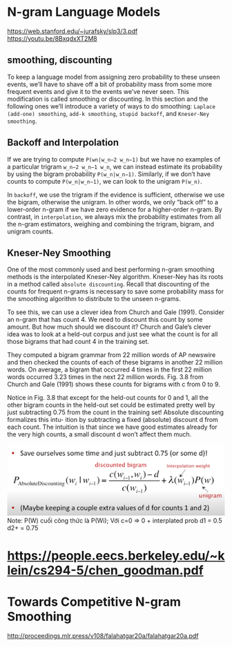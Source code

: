 # N-gram Language Models
https://web.stanford.edu/~jurafsky/slp3/3.pdf
https://youtu.be/8BxqdxXT2M8

## smoothing, discounting

To keep a language model from assigning zero probability to these unseen events, we’ll have to shave off a bit of probability mass from some more frequent events and give it to the events we’ve never seen. This modification is called smoothing or discounting. In this section and the following ones we’ll introduce a variety of ways to do smoothing: `Laplace (add-one) smoothing`, `add-k smoothing`, `stupid backoff`, and `Kneser-Ney smoothing`.

## Backoff and Interpolation

If we are trying to compute `P(wn|w_n−2 w_n−1)` but we have no examples of a particular trigram `w_n−2 w_n−1 w_n`, we can instead estimate its probability by using the bigram probability `P(w_n|w_n−1)`. Similarly, if we don’t have counts to compute `P(w_n|w_n−1)`, we can look to the unigram `P(w_n)`.

In `backoff`, we use the trigram if the evidence is sufficient, otherwise we use the bigram, otherwise the unigram. In other words, we only “back off” to a lower-order n-gram if we have zero evidence for a higher-order n-gram. By contrast, in `interpolation`, we always mix the probability estimates from all the n-gram estimators, weighing and combining the trigram, bigram, and unigram counts.

## Kneser-Ney Smoothing

One of the most commonly used and best performing n-gram smoothing methods is the interpolated Kneser-Ney algorithm. Kneser-Ney has its roots in a method called `absolute discounting`. Recall that discounting of the counts for frequent n-grams is necessary to save some probability mass for the smoothing algorithm to distribute to the unseen n-grams.

To see this, we can use a clever idea from Church and Gale (1991). Consider an n-gram that has count 4. We need to discount this count by some amount. But how much should we discount it? Church and Gale’s clever idea was to look at a held-out corpus and just see what the count is for all those bigrams that had count 4 in the training set.

They computed a bigram grammar from 22 million words of AP newswire and then checked the counts of each of these bigrams in another 22 million words. On average, a bigram that occurred 4 times in the first 22 million words occurred 3.23 times in the next 22 million words. Fig. 3.8 from Church and Gale (1991) shows these counts for bigrams with c from 0 to 9.

Notice in Fig. 3.8 that except for the held-out counts for 0 and 1, all the other bigram counts in the held-out set could be estimated pretty well by just subtracting 0.75 from the count in the training set! Absolute discounting formalizes this intu- ition by subtracting a fixed (absolute) discount d from each count. The intuition is that since we have good estimates already for the very high counts, a small discount d won’t affect them much.

![](files/absolute_discount.png)
Note: P(W) cuối công thức là P(Wi); Với c=0 => 0 + interplated prob
d1  = 0.5
d2+ = 0.75

# https://people.eecs.berkeley.edu/~klein/cs294-5/chen_goodman.pdf



# Towards Competitive N-gram Smoothing
http://proceedings.mlr.press/v108/falahatgar20a/falahatgar20a.pdf
